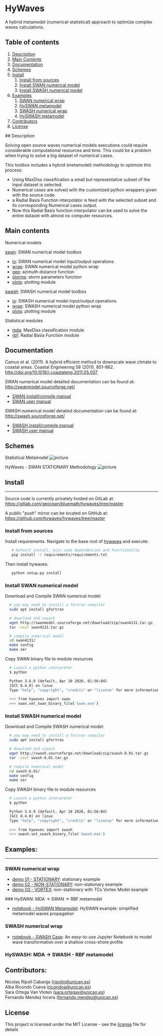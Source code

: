 # HyWaves

A hybrid metamodel (numerical-statistical) approach to optimize complex waves calculations.

## Table of contents
1. [Description](#desc)
2. [Main Contents](#mc)
3. [Documentation](#doc)
4. [Schemes](#sch)
5. [Install](#ins)
    1. [Install from sources](#ins_src)
    2. [Install SWAN numerical model](#ins_swn)
    3. [Install SWASH numerical model](#ins_swh)
6. [Examples](#exp)
    1. [SWAN numerical wrap](#exp_1)
    2. [HySWAN metamodel](#exp_2)
    3. [SWASH numerical wrap](#exp_3)
    4. [HySWASH metamodel](#exp_4)
7. [Contributors](#ctr)
8. [License](#lic)


## Description <a name="desc"></a>

Solving open source waves numerical models executions could require considerable computational resources and time.
This could be a problem when trying to solve a big dataset of numerical cases.

This toolbox includes a hybrid (metamodel) methodology to optimize this process:

- Using MaxDiss classification a small but representative subset of the input dataset is selected.
- Numerical cases are solved with the customized python wrappers given with the source code.
- a Radial Basis Function interpolator is feed with the selected subset and its corresponding Numerical cases output.
- Now this Radial Basis function interpolator can be used to solve the entire dataset with almost no computer resources.
 

<a name="mc"></a>
## Main contents

Numerical models

[swan](./hyswan/swan/): SWAN numerical model toolbox 
- [io](./hyswan/swan/io.py): SWAN numerical model input/output operations
- [wrap](./hyswan/swan/wrap.py): SWAN numerical model python wrap 
- [geo](./hyswan/swan/geo.py): azimuth distance function
- [storms](./hyswan/swan/storms.py): storm parameters function 
- [plots](./hyswan/swan/plots/): plotting module 

[swash](./hyswan/swash/): SWASH numerical model toolbox 
- [io](./hyswan/swan/io.py): SWASH numerical model input/output operations
- [wrap](./hyswan/swan/wrap.py): SWASH numerical model python wrap 
- [plots](./hyswan/swan/plots/): plotting module 

Statistical modules 

- [mda](./hyswan/mda.py): MaxDiss classification module 
- [rbf](./hyswan/rbf.py): Radial Basis Function module


<a name="doc"></a>
## Documentation

Camus et al. (2011). A hybrid efficient method to downscale wave climate to coastal areas. Coastal Engineering 58 (2011), 851-862. <http://doi.org/10.1016/j.coastaleng.2011.05.007>

SWAN numerical model detailed documentation can be found at: <http://swanmodel.sourceforge.net/> 

- [SWAN install/compile manual](http://swanmodel.sourceforge.net/download/download.htm)
- [SWAN user manual](http://swanmodel.sourceforge.net/online_doc/swanuse/)

SWASH numerical model detailed documentation can be found at: <http://swash.sourceforge.net/>

- [SWASH install/compile manual](http://swash.sourceforge.net/download/download.htm)
- [SWASH user manual](http://swash.sourceforge.net/online_doc/swashuse/swashuse.html)


<a name="sch"></a>
## Schemes

Statistical Metamodel
![picture](docs/img/metamodel.svg)

HyWaves - SWAN STATIONARY Methodology
![picture](docs/img/mdaswanrbf.svg)


<a name="ins"></a>
## Install
- - -

Source code is currently privately hosted on GitLab at:  <https://gitlab.com/geocean/bluemath/hywaves/tree/master> 

A public "push" mirror can be located on GitHub at: <https://github.com/hywaves/hywaves/tree/master>


<a name="ins_src"></a>
### Install from sources

Install requirements. Navigate to the base root of [hywaves](./) and execute:

```bash
   # Default install, miss some dependencies and functionality
   pip install -r requirements/requirements.txt
```

Then install hywaves:

```bash
   python setup.py install

```

<a name="ins_swn"></a>
### Install SWAN numerical model 

Download and Compile SWAN numerical model:

```bash
  # you may need to install a fortran compiler
  sudo apt install gfortran

  # download and unpack
  wget http://swanmodel.sourceforge.net/download/zip/swan4131.tar.gz
  tar -zxvf swan4131.tar.gz

  # compile numerical model
  cd swan4131/
  make config
  make ser
```

Copy SWAN binary file to module resources

```bash
  # Launch a python interpreter
  $ python

  Python 3.6.9 (default, Apr 18 2020, 01:56:04) 
  [GCC 8.4.0] on linux
  Type "help", "copyright", "credits" or "license" for more information.
  
  >>> from hywaves import swan
  >>> swan.set_swan_binary_file('swan.exe')
```

<a name="ins_swh"></a>
### Install SWASH numerical model 

Download and Compile SWASH numerical model:

```bash
  # you may need to install a fortran compiler
  sudo apt install gfortran

  # download and unpack
  wget http://swash.sourceforge.net/download/zip/swash-6.01.tar.gz
  tar -zxvf swash-6.01.tar.gz

  # compile numerical model
  cd swash-6.01/
  make config
  make ser
```

Copy SWASH binary file to module resources

```bash
  # Launch a python interpreter
  $ python

  Python 3.6.9 (default, Apr 18 2020, 01:56:04) 
  [GCC 8.4.0] on linux
  Type "help", "copyright", "credits" or "license" for more information.
  
  >>> from hywaves import swash
  >>> swash.set_swash_binary_file('swash.exe')
```


<a name="exp"></a>
## Examples:
- - -

<a name="exp_1"></a>
### SWAN numerical wrap 

- [demo 01 - STATIONARY](./scripts/hyswan/demo_01_stat.py): stationary example
- [demo 02 - NON-STATIONARY](./scripts/hyswan/demo_02_nonstat.py): non-stationary example 
- [demo 03 - VORTEX](./scripts/hyswan/demo_03_nonstat_vortex.py): non-stationary with TCs Vortex Model example 

<a name="exp_2"></a>
### HySWAN: MDA -> SWAN -> RBF metamodel 

- [notebook - HySWAN Metamodel](./notebooks/hyswan/MDA_SWAN_RBF.ipynb): HySWAN example: simplified metamodel waves propagation

<a name="exp_3"></a>
### SWASH numerical wrap 

- [notebook - SWASH Case](./hyswash/Swash_case.ipynb): An easy-to-use Jupyter Notebook to model wave transformation over a shallow cross-shore profile

<a name="exp_4"></a>
### HySWASH: MDA -> SWASH - RBF metamodel


<a name="ctr"></a>
## Contributors:

Nicolas Ripoll Cabarga (ripolln@unican.es)\
Alba Ricondo Cueva (ricondoa@unican.es)\
Sara Ortega Van Vloten (sara.ortegav@unican.es)\
Fernando Mendez Incera (fernando.mendez@unican.es)


<a name="lic"></a>
## License

This project is licensed under the MIT License - see the [license](./LICENSE.txt) file for details

